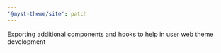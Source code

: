 ```yaml
---
'@myst-theme/site': patch
---
```


Exporting additional components and hooks to help in user web theme development
